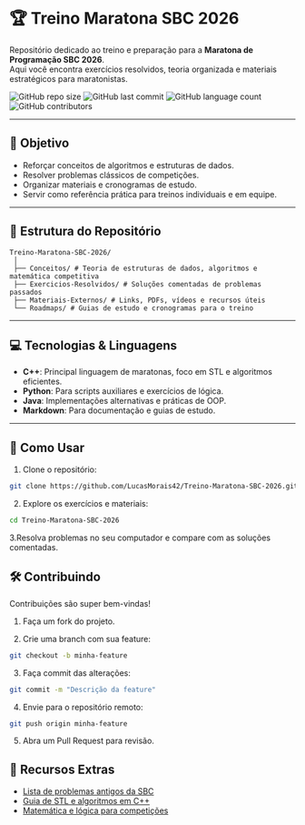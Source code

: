 # 🏆 Treino Maratona SBC 2026

Repositório dedicado ao treino e preparação para a **Maratona de Programação SBC 2026**.  
Aqui você encontra exercícios resolvidos, teoria organizada e materiais estratégicos para maratonistas.


![GitHub repo size](https://img.shields.io/github/repo-size/LucasMorais42/Treino-Maratona-SBC-2026?style=flat-square)
![GitHub last commit](https://img.shields.io/github/last-commit/LucasMorais42/Treino-Maratona-SBC-2026?style=flat-square)
![GitHub language count](https://img.shields.io/github/languages/count/LucasMorais42/Treino-Maratona-SBC-2026?style=flat-square)
![GitHub contributors](https://img.shields.io/github/contributors/LucasMorais42/Treino-Maratona-SBC-2026?style=flat-square)

---

## 🎯 Objetivo

- Reforçar conceitos de algoritmos e estruturas de dados.
- Resolver problemas clássicos de competições.
- Organizar materiais e cronogramas de estudo.
- Servir como referência prática para treinos individuais e em equipe.

---

## 📂 Estrutura do Repositório
```
Treino-Maratona-SBC-2026/
 │
 ├── Conceitos/ # Teoria de estruturas de dados, algoritmos e matemática competitiva
 ├── Exercicios-Resolvidos/ # Soluções comentadas de problemas passados
 ├── Materiais-Externos/ # Links, PDFs, vídeos e recursos úteis
 └── Roadmaps/ # Guias de estudo e cronogramas para o treino
```

---

## 💻 Tecnologias & Linguagens

- **C++**: Principal linguagem de maratonas, foco em STL e algoritmos eficientes.
- **Python**: Para scripts auxiliares e exercícios de lógica.
- **Java**: Implementações alternativas e práticas de OOP.
- **Markdown**: Para documentação e guias de estudo.

---

## 🚀 Como Usar

1. Clone o repositório:

```bash
git clone https://github.com/LucasMorais42/Treino-Maratona-SBC-2026.git
```
2. Explore os exercícios e materiais:
   
```bash
cd Treino-Maratona-SBC-2026
```

3.Resolva problemas no seu computador e compare com as soluções comentadas.

## 🛠️ Contribuindo

Contribuições são super bem-vindas!

1. Faça um fork do projeto.

2. Crie uma branch com sua feature:
   
```bash
git checkout -b minha-feature
```

3. Faça commit das alterações:
   
```bash
git commit -m "Descrição da feature"
```

4. Envie para o repositório remoto:

```bash
git push origin minha-feature
```

5. Abra um Pull Request para revisão.

## 📖 Recursos Extras

- [Lista de problemas antigos da SBC](https://maratona.sbc.org.br/)  
- [Guia de STL e algoritmos em C++](https://cplusplus.com/reference/)  
- [Matemática e lógica para competições](https://brilliant.org/)

